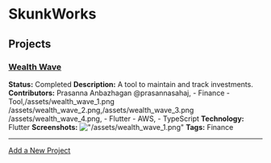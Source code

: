 # SkunkWorks
## Projects
### [Wealth Wave](projects/wealthwave.md)
**Status:** Completed
**Description:** A tool to maintain and track investments.
**Contributors:** Prasanna Anbazhagan @prasannasahaj,  - Finance   - Tool,/assets/wealth_wave_1.png /assets/wealth_wave_2.png,/assets/wealth_wave_3.png /assets/wealth_wave_4.png,  - Flutter   - AWS,  - TypeScript
**Technology:** Flutter
**Screenshots:**
!["/assets/wealth_wave_1.png"]("/assets/wealth_wave_1.png")
**Tags:** Finance

---
[Add a New Project](https://github.com/[your-username]/hobby-projects/new/main/projects)
